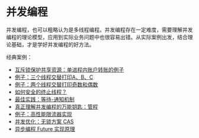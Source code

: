 # 并发编程

并发编程，也可以粗略认为是多线程编程。并发编程存在一定难度，需要理解并发编程的理论模型，应用到实际业务问题中也很容易出错。从实际案例出发，结合理论基础，才是学好并发编程的好方法。

经典案例：

* [互斥锁保护共享资源：单进程内账户转账的例子](../interview.md)
* [例子：三个线程交替打印A、B、C](interview-2.md)
* [例子：两个线程交替打印奇数和偶数](interview-3.md)
* [如何安全的终止线程？](interview-4.md)
* [最佳实践：等待-通知机制](interview-5.md)
* [真正理解并发编程的万能钥匙：管程](interview-6.md)
* [例子：高性能限流器实现](interview-7.md)
* [并发优化：无锁方案 CAS](interview-8.md)
* [异步编程 Future 实现原理](https://github.com/shniu/cs/tree/f519dd9d2c910415f8b3b16377ff6c15abee0bba/computing/concurrent/interview-9.md)

